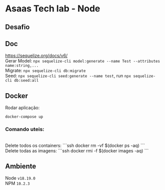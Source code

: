 # Asaas Tech lab - Node

## Desafio

## Doc
https://sequelize.org/docs/v6/
<br>
Gerar Model: ```npx sequelize-cli model:generate --name Test --attributes name:string,...```
<br>
Migrate: ```npx sequelize-cli db:migrate```
<br>
Seed: ```npx sequelize-cli seed:generate --name test```, run ```npx sequelize-cli db:seed:all```

## Docker
Rodar aplicação:
```ssh
docker-compose up
```
### Comando uteis:
<br>
Delete todos os containers:
```ssh
docker rm -vf $(docker ps -aq)
```
<br>
Delete todas as imagens:
```ssh
docker rmi -f $(docker images -aq)
```

## Ambiente
Node
```v18.19.0```
<br>
NPM
```10.2.3```
